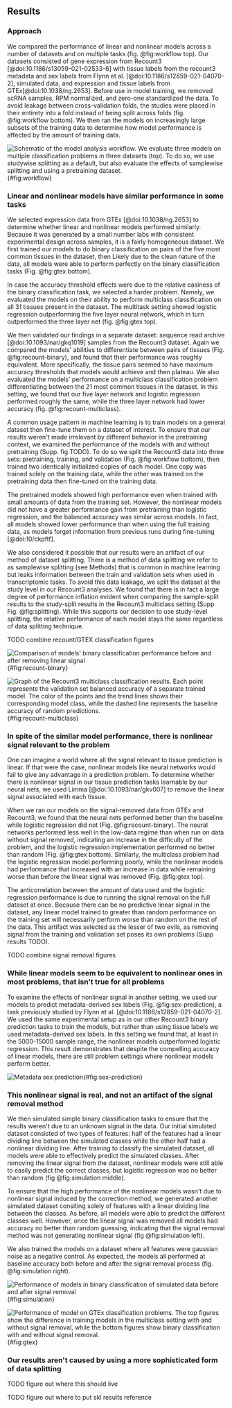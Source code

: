 ## Results 

### Approach 
We compared the performance of linear and nonlinear models across a number of datasets and on multiple tasks (fig. @fig:workflow top).
Our datasets consisted of gene expression from Recount3 [@doi:10.1186/s13059-021-02533-6] with tissue labels from the recount3 metadata and sex labels from Flynn et al. [@doi:10.1186/s12859-021-04070-2], simulated data, and expression and tissue labels from GTEx[@doi:10.1038/ng.2653].
Before use in model training, we removed scRNA samples, RPM normalized, and zero-one standardized the data.
To avoid leakage between cross-validation folds, the studies were placed in their entirety into a fold instead of being split across folds (fig. @fig:workflow bottom).
We then ran the models on increasingly large subsets of the training data to determine how model performance is affected by the amount of training data.

![
Schematic of the model analysis workflow. We evaluate three models on multiple classification problems in three datasets (top). To do so, we use studywise splitting as a default, but also evaluate the effects of samplewise splitting and using a pretraining dataset.
](./images/workflow.svg "Workflow diagram"){#fig:workflow}


### Linear and nonlinear models have similar performance in some tasks
We selected expression data from GTEx [@doi:10.1038/ng.2653] to determine whether linear and nonlinear models performed similarly.
Because it was generated by a small number labs with consistent experimental design across samples, it is a fairly homogeneous dataset.
We first trained our models to do binary classification on pairs of the five most common tissues in the dataset, then 
Likely due to the clean nature of the data, all models were able to perform perfectly on the binary classification tasks (Fig. @fig:gtex bottom).

In case the accuracy threshold effects were due to the relative easiness of the binary classification task, we selected a harder problem.
Namely, we evaluated the models on their ability to perform multiclass classification on all 31 tissues present in the dataset.
The multitask setting showed logistic regression outperforming the five layer neural network, which in turn outperformed the three layer net (fig. @fig:gtex top).

We then validated our findings in a separate dataset: sequence read archive [@doi:10.1093/nar/gkq1019] samples from the Recount3 dataset.
Again we compared the models' abilities to differentiate between pairs of tissues (Fig. @fig:recount-binary), and found that their performance was roughly equivalent.
More specifically, the tissue pairs seemed to have maximum accuracy thresholds that models would achieve and then plateau.
We also evaluated the models' performance on a multiclass classification  problem differentiating between the 21 most common tissues in the dataset.
In this setting, we found that our five layer network and logistic regression performed roughly the same, while the three layer network had lower accuracy (fig. @fig:recount-multiclass).

A common usage pattern in machine learning is to train models on a general dataset then fine-tune them on a dataset of interest.
To ensure that our results weren't made irrelevant by different behavior in the pretraining context, we examined the performance of the models with and without pretraining (Supp. fig TODO).
To do so we split the Recount3 data into three sets: pretraining, training, and validation (Fig. @fig:workflow bottom), then trained two identically initialized copies of each model.
One copy was trained solely on the training data, while the other was trained on the pretraining data then fine-tuned on the training data.

The pretrained models showed high performance even when trained with small amounts of data from the training set.
However, the nonlinear models did not have a greater performance gain from pretraining than logistic regression, and the balanced accuracy was similar across models.
In fact, all models showed lower performance than when using the full training data, as models forget information from previous runs during fine-tuning [@doi:10/ckpftf].

We also considered it possible that our results were an artifact of our method of dataset splitting.
There is a method of data splitting we refer to as samplewise splitting (see Methods) that is common in machine learning but leaks information between the train and validation sets when used in transcriptomic tasks.
To avoid this data leakage, we split the dataset at the study level in our Recount3 analyses.
We found that there is in fact a large degree of performance inflation evident when comparing the sample-split results to the study-split results in the Recount3 multiclass setting (Supp Fig. @fig:splitting).
While this supports our decision to use study-level splitting, the relative performance of each model stays the same regardless of data splitting technique.

TODO combine recount/GTEX classification figures

![
Comparison of models' binary classification performance before and after removing linear signal
](./images/recount_binary_combined.svg "Recount binary classification before and after signal removal"){#fig:recount-binary}

![
Graph of the Recount3 multiclass classification results. Each point represents the validation set balanced accuracy of a separate trained model. The color of the points and the trend lines shows their corresponding model class, while the dashed line represents the baseline accuracy of random predictions.
](./images/recount_multiclass_combined.svg "Recount multiclass classification"){#fig:recount-multiclass}

### In spite of the similar model performance, there is nonlinear signal relevant to the problem
One can imagine a world where all the signal relevant to tissue prediction is linear.
If that were the case, nonlinear models like neural networks would fail to give any advantage in a prediction problem.
To determine whether there is nonlinear signal in our tissue prediction tasks learnable by our neural nets, we used Limma [@doi:10.1093/nar/gkv007] to remove the linear signal associated with each tissue.

When we ran our models on the signal-removed data from GTEx and Recount3, we found that the neural nets performed better than the baseline while logistic regression did not (Fig. @fig:recount-binary).
The neural networks performed less well in the low-data regime than when run on data without signal removed, indicating an increase in the difficulty of the problem, and the logistic regression implementation performed no better than random (Fig. @fig:gtex bottom).
Similarly, the multiclass problem had the logistic regression model performing poorly, while the nonlinear models had performance that increased with an increase in data while remaining worse than before the linear signal was removed (Fig. @fig:gtex top).

The anticorrelation between the amount of data used and the logistic regression performance is due to running the signal removal on the full dataset at once.
Because there can be no predictive linear signal in the dataset, any linear model trained to greater than random performance on the training set will necessarily perform worse than random on the rest of the data.
This artifact was selected as the lesser of two evils, as removing signal from the training and validation set poses its own problems (Supp results TODO).

TODO combine signal removal figures

### While linear models seem to be equivalent to nonlinear ones in most problems, that isn't true for all problems
To examine the effects of nonlinear signal in another setting, we used our models to predict metadata-derived sex labels (Fig. @fig:sex-prediction), a task previously studied by Flynn et al. [@doi:10.1186/s12859-021-04070-2].
We used the same experimental setup as in our other Recount3 binary prediction tasks to train the models, but rather than using tissue labels we used metadata-derived sex labels.
In this setting we found that, at least in the 5000-15000 sample range, the nonlinear models outperformed logistic regression.
This result demonstrates that despite the compelling accuracy of linear models, there are still problem settings where nonlinear models perform better.

![
Metadata sex prediction
](./images/sex_prediction.svg ){#fig:sex-prediction}

### This nonlinear signal is real, and not an artifact of the signal removal method
We then simulated simple binary classification tasks to ensure that the results weren't due to an unknown signal in the data.
Our initial simulated dataset consisted of two types of features: half of the features had a linear dividing line between the simulated classes while the other half had a nonlinear dividing line.
After training to classify the simulated dataset, all models were able to effectively predict the simulated classes.
After removing the linear signal from the dataset, nonlinear models were still able to easily predict the correct classes, but logistic regression was no better than random (fig @fig:simulation middle).

To ensure that the high performance of the nonlinear models wasn't due to nonlinear signal induced by the correction method, we generated another simulated dataset consiting solely of features with a linear dividing line between the classes.
As before, all models were able to predict the different classes well.
However, once the linear signal was removed all models had accuracy no better than random guessing, indicating that the signal removal method was not generating nonlinear signal (fig @fig:simulation left).

We also trained the models on a dataset where all features were gaussian noise as a negative control.
As expected, the models all performed at baseline accuracy both before and after the signal removal process (fig. @fig:simulation right).

![
Performance of models in binary classification of simulated data before and after signal removal
](./images/simulated_data_combined.svg ){#fig:simulation}

![
Performance of model on GTEx classification problems. The top figures show the difference in training models in the multiclass setting with and without signal removal, while the bottom figures show binary classification with and without signal removal.
](./images/gtex_combined.svg ){#fig:gtex}


### Our results aren't caused by using a more sophisticated form of data splitting
TODO figure out where this should live


TODO figure out where to put skl results reference
